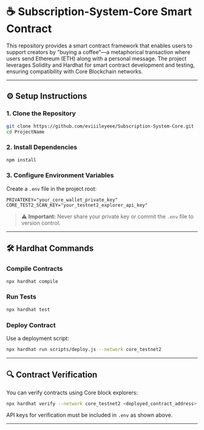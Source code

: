 # ☕ **Subscription-System-Core** Smart Contract

This repository provides a smart contract framework that enables users to support creators by "buying a coffee"—a metaphorical transaction where users send Ethereum (ETH) along with a personal message. The project leverages Solidity and Hardhat for smart contract development and testing, ensuring compatibility with Core Blockchain networks.

---

## ⚙️ Setup Instructions

### 1. Clone the Repository

```bash
git clone https://github.com/eviiileyeee/Subscription-System-Core.git
cd ProjectName
```

### 2. Install Dependencies

```bash
npm install
```

### 3. Configure Environment Variables

Create a `.env` file in the project root:

```env
PRIVATEKEY="your_core_wallet_private_key"
CORE_TEST2_SCAN_KEY="your_testnet2_explorer_api_key"
```

> ⚠️ **Important:** Never share your private key or commit the `.env` file to version control.

---

## 🛠 Hardhat Commands

### Compile Contracts

```bash
npx hardhat compile
```

### Run Tests

```bash
npx hardhat test
```

### Deploy Contract

Use a deployment script:

```bash
npx hardhat run scripts/deploy.js --network core_testnet2
```

---

## 🔍 Contract Verification

You can verify contracts using Core block explorers:

```bash
npx hardhat verify --network core_testnet2 <deployed_contract_address> <constructor_args_if_any>
```

API keys for verification must be included in `.env` as shown above.

---
